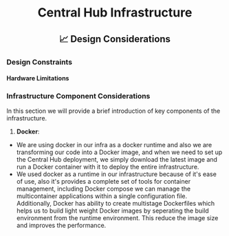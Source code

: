 <div align="center">
<h1>Central Hub Infrastructure</h1>
<h2> 📈 Design Considerations </h2>
</div>

### Design Constraints

#### Hardware Limitations

### Infrastructure Component Considerations

In this section we will provide a brief introduction of key components of the infrastructure.

1. **Docker**:

- We are using docker in our infra as a docker runtime and also we are transforming our code into a Docker image, and when we need to set up the Central Hub deployment, we simply download the latest image and run 
  a Docker container with it to deploy the entire infrastructure.
- We used docker as a runtime in our infrastructure because of it's ease of use, also it's provides a complete set of tools for container management, including Docker compose we can manage the multicontainer 
  applications within a single configuration file. Additionally, Docker has ability to create multistage Dockerfiles which helps us to build light weight Docker images by seperating the build environment from the 
  runtime environment. This reduce the image size and improves the performance.

